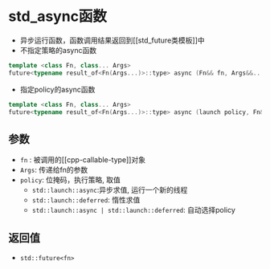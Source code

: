 # std_async函数

- 异步运行函数，函数调用结果返回到[[std_future类模板]]中
- 不指定策略的async函数

```c++
template <class Fn, class... Args>
future<typename result_of<Fn(Args...)>::type> async (Fn&& fn, Args&&... args);
```    

- 指定policy的async函数

```c++    
template <class Fn, class... Args>
future<typename result_of<Fn(Args...)>::type> async (launch policy, Fn&& fn, Args&&... args);
```    

## 参数
  - `fn` : 被调用的[[cpp-callable-type]]对象
  - `Args`: 传递给fn的参数
  - `policy`: 位掩码，执行策略, 取值
    - `std::launch::async`:异步求值, 运行一个新的线程
    - `std::launch::deferred`: 惰性求值
    - `std::launch::async | std::launch::deferred`: 自动选择policy
    
## 返回值

- `std::future<fn>`